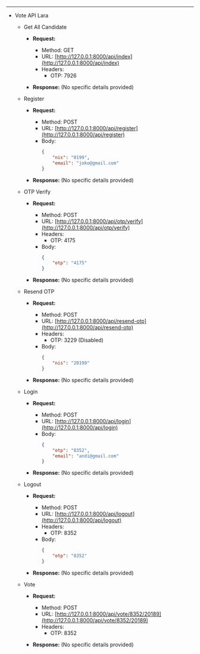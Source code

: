 ---
- Vote API Lara

  - Get All Candidate

    - **Request:**
      - Method: GET
      - URL: [http://127.0.0.1:8000/api/index](http://127.0.0.1:8000/api/index)
      - Headers:
        - OTP: 7926

    - **Response:** (No specific details provided)

  - Register

    - **Request:**
      - Method: POST
      - URL: [http://127.0.0.1:8000/api/register](http://127.0.0.1:8000/api/register)
      - Body:
        ```json
        {
            "nis": "0199",
            "email": "joko@gmail.com"
        }
        ```

    - **Response:** (No specific details provided)

  - OTP Verify

    - **Request:**
      - Method: POST
      - URL: [http://127.0.0.1:8000/api/otp/verify](http://127.0.0.1:8000/api/otp/verify)
      - Headers:
        - OTP: 4175
      - Body:
        ```json
        {
            "otp": "4175"
        }
        ```

    - **Response:** (No specific details provided)

  - Resend OTP

    - **Request:**
      - Method: POST
      - URL: [http://127.0.0.1:8000/api/resend-otp](http://127.0.0.1:8000/api/resend-otp)
      - Headers:
        - OTP: 3229 (Disabled)
      - Body:
        ```json
        {
            "nis": "20199"
        }
        ```

    - **Response:** (No specific details provided)

  - Login

    - **Request:**
      - Method: POST
      - URL: [http://127.0.0.1:8000/api/login](http://127.0.0.1:8000/api/login)
      - Body:
        ```json
        {
            "otp": "8352",
            "email": "andi@gmail.com"
        }
        ```

    - **Response:** (No specific details provided)

  - Logout

    - **Request:**
      - Method: POST
      - URL: [http://127.0.0.1:8000/api/logout](http://127.0.0.1:8000/api/logout)
      - Headers:
        - OTP: 8352
      - Body:
        ```json
        {
            "otp": "8352"
        }
        ```

    - **Response:** (No specific details provided)

  - Vote

    - **Request:**
      - Method: POST
      - URL: [http://127.0.0.1:8000/api/vote/8352/20189](http://127.0.0.1:8000/api/vote/8352/20189)
      - Headers:
        - OTP: 8352

    - **Response:** (No specific details provided)

